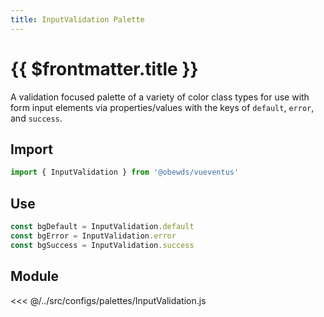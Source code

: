 ```yaml
---
title: InputValidation Palette
---
```


<script setup>
    import DocsPackageVersion from '../../../src/views/compos/DocsPackageVersion.vue'
</script>





# {{ $frontmatter.title }}

A validation focused palette of a variety of color class types for use with form input elements via properties/values with the keys of `default`, `error`, and `success`.






## Import

```javascript
import { InputValidation } from '@obewds/vueventus'
```






## Use

```javascript
const bgDefault = InputValidation.default
const bgError = InputValidation.error
const bgSuccess = InputValidation.success
```






## Module

<<< @/../src/configs/palettes/InputValidation.js






<DocsPackageVersion/>


